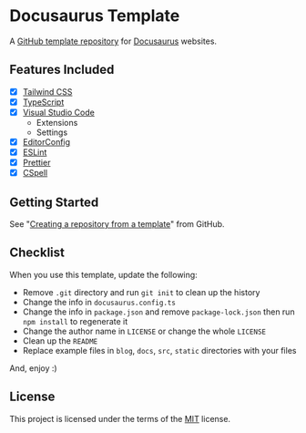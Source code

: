 # Docusaurus Template

A [GitHub template repository](https://docs.github.com/en/repositories/creating-and-managing-repositories/creating-a-template-repository) for [Docusaurus](https://docusaurus.io/) websites.

## Features Included

- [x] [Tailwind CSS](https://tailwindcss.com/)
- [x] [TypeScript](https://www.typescriptlang.org/)
- [x] [Visual Studio Code](https://code.visualstudio.com/)
  - Extensions
  - Settings
- [x] [EditorConfig](https://editorconfig.org/)
- [x] [ESLint](https://eslint.org/)
- [x] [Prettier](https://prettier.io/)
- [x] [CSpell](https://cspell.org/)

## Getting Started

See "[Creating a repository from a template](https://docs.github.com/en/repositories/creating-and-managing-repositories/creating-a-repository-from-a-template)" from GitHub.

## Checklist

When you use this template, update the following:

- Remove `.git` directory and run `git init` to clean up the history
- Change the info in `docusaurus.config.ts`
- Change the info in `package.json` and remove `package-lock.json` then run `npm install` to regenerate it
- Change the author name in `LICENSE` or change the whole `LICENSE`
- Clean up the `README`
- Replace example files in `blog`, `docs`, `src`, `static` directories with your files

And, enjoy :)

## License

This project is licensed under the terms of the [MIT](LICENSE) license.